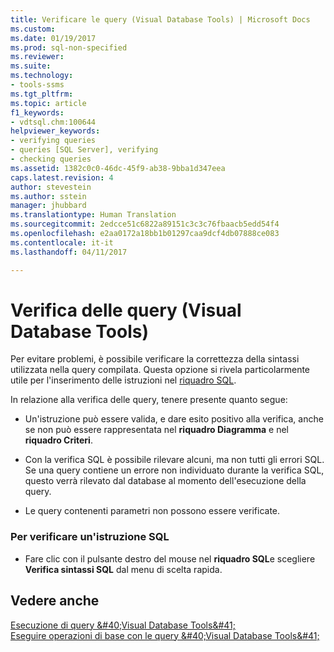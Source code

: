 ```yaml
---
title: Verificare le query (Visual Database Tools) | Microsoft Docs
ms.custom: 
ms.date: 01/19/2017
ms.prod: sql-non-specified
ms.reviewer: 
ms.suite: 
ms.technology:
- tools-ssms
ms.tgt_pltfrm: 
ms.topic: article
f1_keywords:
- vdtsql.chm:100644
helpviewer_keywords:
- verifying queries
- queries [SQL Server], verifying
- checking queries
ms.assetid: 1382c0c0-46dc-45f9-ab38-9bba1d347eea
caps.latest.revision: 4
author: stevestein
ms.author: sstein
manager: jhubbard
ms.translationtype: Human Translation
ms.sourcegitcommit: 2edcce51c6822a89151c3c3c76fbaacb5edd54f4
ms.openlocfilehash: e2aa0172a18bb1b01297caa9dcf4db07888ce083
ms.contentlocale: it-it
ms.lasthandoff: 04/11/2017

---
```

# <a name="verify-queries-visual-database-tools"></a>Verifica delle query (Visual Database Tools)
Per evitare problemi, è possibile verificare la correttezza della sintassi utilizzata nella query compilata. Questa opzione si rivela particolarmente utile per l'inserimento delle istruzioni nel [riquadro SQL](../../ssms/visual-db-tools/sql-pane-visual-database-tools.md).  
  
In relazione alla verifica delle query, tenere presente quanto segue:  
  
-   Un'istruzione può essere valida, e dare esito positivo alla verifica, anche se non può essere rappresentata nel **riquadro Diagramma** e nel **riquadro Criteri**.  
  
-   Con la verifica SQL è possibile rilevare alcuni, ma non tutti gli errori SQL. Se una query contiene un errore non individuato durante la verifica SQL, questo verrà rilevato dal database al momento dell'esecuzione della query.  
  
-   Le query contenenti parametri non possono essere verificate.  
  
### <a name="to-verify-an-sql-statement"></a>Per verificare un'istruzione SQL  
  
-   Fare clic con il pulsante destro del mouse nel **riquadro SQL**e scegliere **Verifica sintassi SQL** dal menu di scelta rapida.  
  
## <a name="see-also"></a>Vedere anche  
[Esecuzione di query &amp;#40;Visual Database Tools&amp;#41;](../../ssms/visual-db-tools/run-queries-visual-database-tools.md)  
[Eseguire operazioni di base con le query &amp;#40;Visual Database Tools&amp;#41;](../../ssms/visual-db-tools/perform-basic-operations-with-queries-visual-database-tools.md)  
  

